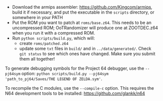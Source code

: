 - Download the armips assembler: <https://github.com/Kingcom/armips>, build it if necessary, and put
  the executable in the `scripts` directory, or somewhere in your PATH
- Put the ROM you want to patch at `roms/base.z64`. This needs to be an uncompressed ROM; OoTRandomizer will produce one at ZOOTDEC.z64 when you run it with a compressed ROM.
- Run `python scripts/build.py`, which will:
  - create `roms/patched.z64`
  - update some `txt` files in `build/` and in `../data/generated/`. Check `git status` to see which ones have changed. Make sure you submit them all together!

To generate debugging symbols for the Project 64 debugger, use the `--pj64sym`
option:
`python scripts/build.py --pj64sym 'path_to_pj64/Saves/THE LEGEND OF ZELDA.sym'`.

To recompile the C modules, use the `--compile-c` option. This requires the
N64 development tools to be installed: <https://github.com/glankk/n64>
